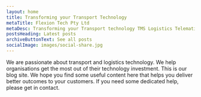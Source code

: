```yaml
---
layout: home
title: Transforming your Transport Technology
metaTitle: Flexion Tech Pty Ltd
metaDesc: Transforming your Transport technology TMS Logistics Telematics
postsHeading: Latest posts
archiveButtonText: See all posts
socialImage: images/social-share.jpg
---
```

We are passionate about transport and logistics technology. We help organisations get the most out of their technology investment. This is our blog site. We hope you find some useful content here that helps you deliver better outcomes to your customers. If you need some dedicated help, please get in contact.

